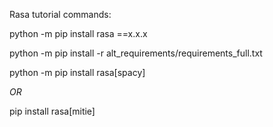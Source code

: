 Rasa tutorial commands: 

python -m pip install rasa ==x.x.x 

python -m pip install -r alt_requirements/requirements_full.txt

python -m pip install rasa[spacy]

*OR*

pip install rasa[mitie]
